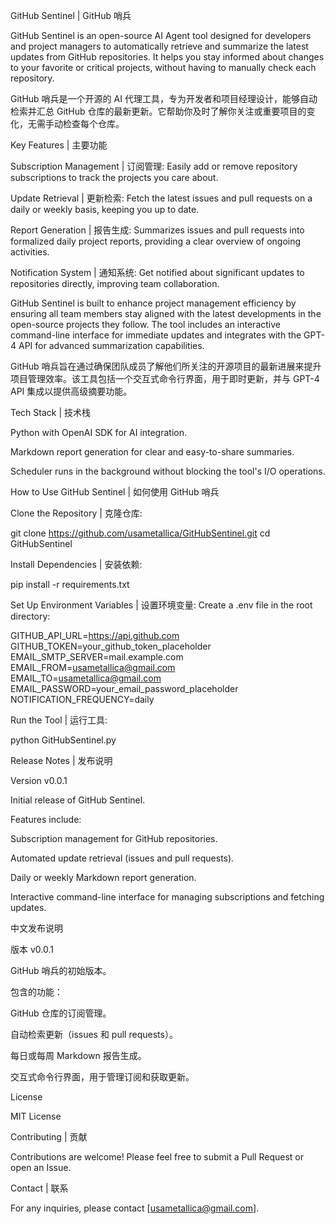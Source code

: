 GitHub Sentinel | GitHub 哨兵

GitHub Sentinel is an open-source AI Agent tool designed for developers and project managers to automatically retrieve and summarize the latest updates from GitHub repositories. It helps you stay informed about changes to your favorite or critical projects, without having to manually check each repository.

GitHub 哨兵是一个开源的 AI 代理工具，专为开发者和项目经理设计，能够自动检索并汇总 GitHub 仓库的最新更新。它帮助你及时了解你关注或重要项目的变化，无需手动检查每个仓库。

Key Features | 主要功能

Subscription Management | 订阅管理: Easily add or remove repository subscriptions to track the projects you care about.

Update Retrieval | 更新检索: Fetch the latest issues and pull requests on a daily or weekly basis, keeping you up to date.

Report Generation | 报告生成: Summarizes issues and pull requests into formalized daily project reports, providing a clear overview of ongoing activities.

Notification System | 通知系统: Get notified about significant updates to repositories directly, improving team collaboration.

GitHub Sentinel is built to enhance project management efficiency by ensuring all team members stay aligned with the latest developments in the open-source projects they follow. The tool includes an interactive command-line interface for immediate updates and integrates with the GPT-4 API for advanced summarization capabilities.

GitHub 哨兵旨在通过确保团队成员了解他们所关注的开源项目的最新进展来提升项目管理效率。该工具包括一个交互式命令行界面，用于即时更新，并与 GPT-4 API 集成以提供高级摘要功能。

Tech Stack | 技术栈

Python with OpenAI SDK for AI integration.

Markdown report generation for clear and easy-to-share summaries.

Scheduler runs in the background without blocking the tool's I/O operations.

How to Use GitHub Sentinel | 如何使用 GitHub 哨兵

Clone the Repository | 克隆仓库:

git clone https://github.com/usametallica/GitHubSentinel.git
cd GitHubSentinel

Install Dependencies | 安装依赖:

pip install -r requirements.txt

Set Up Environment Variables | 设置环境变量:
Create a .env file in the root directory:

GITHUB_API_URL=https://api.github.com
GITHUB_TOKEN=your_github_token_placeholder
EMAIL_SMTP_SERVER=mail.example.com
EMAIL_FROM=usametallica@gmail.com
EMAIL_TO=usametallica@gmail.com
EMAIL_PASSWORD=your_email_password_placeholder
NOTIFICATION_FREQUENCY=daily

Run the Tool | 运行工具:

python GitHubSentinel.py

Release Notes | 发布说明

Version v0.0.1

Initial release of GitHub Sentinel.

Features include:

Subscription management for GitHub repositories.

Automated update retrieval (issues and pull requests).

Daily or weekly Markdown report generation.

Interactive command-line interface for managing subscriptions and fetching updates.

中文发布说明

版本 v0.0.1

GitHub 哨兵的初始版本。

包含的功能：

GitHub 仓库的订阅管理。

自动检索更新（issues 和 pull requests）。

每日或每周 Markdown 报告生成。

交互式命令行界面，用于管理订阅和获取更新。

License

MIT License

Contributing | 贡献

Contributions are welcome! Please feel free to submit a Pull Request or open an Issue.

Contact | 联系

For any inquiries, please contact [usametallica@gmail.com].

